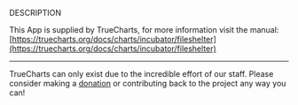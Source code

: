 DESCRIPTION


This App is supplied by TrueCharts, for more information visit the manual: [https://truecharts.org/docs/charts/incubator/fileshelter](https://truecharts.org/docs/charts/incubator/fileshelter)

---

TrueCharts can only exist due to the incredible effort of our staff.
Please consider making a [donation](https://truecharts.org/docs/about/sponsor) or contributing back to the project any way you can!
